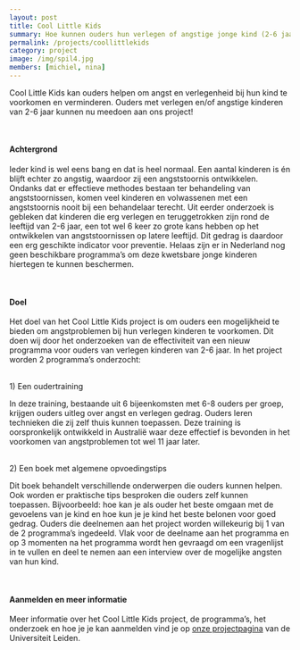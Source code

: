 ```yaml
---
layout: post
title: Cool Little Kids
summary: Hoe kunnen ouders hun verlegen of angstige jonge kind (2-6 jaar) helpen? Wij onderzoeken een oudertraining om angst te voorkomen en te verminderen. 
permalink: /projects/coollittlekids
category: project
image: /img/spil4.jpg
members: [michiel, nina]
---
```


Cool Little Kids kan ouders helpen om angst en verlegenheid bij hun kind te voorkomen en verminderen. 
Ouders met verlegen en/of angstige kinderen van 2-6 jaar kunnen nu meedoen aan ons project!

<br>

#### Achtergrond
Ieder kind is wel eens bang en dat is heel normaal. Een aantal kinderen is én blijft echter zo angstig, waardoor zij een angststoornis ontwikkelen. 
Ondanks dat er effectieve methodes bestaan ter behandeling van angststoornissen, komen veel kinderen en volwassenen met een angststoornis nooit bij een behandelaar terecht.
Uit eerder onderzoek is gebleken dat kinderen die erg verlegen en teruggetrokken zijn rond de leeftijd van 2-6 jaar, een tot wel 6 keer zo grote kans hebben op het ontwikkelen 
van angststoornissen op latere leeftijd. Dit gedrag is daardoor een erg geschikte indicator voor preventie. 
Helaas zijn er in Nederland nog geen beschikbare programma’s om deze kwetsbare jonge kinderen hiertegen te kunnen beschermen.

<br>

#### Doel
Het doel van het Cool Little Kids project is om ouders een mogelijkheid te bieden om angstproblemen bij hun verlegen kinderen te voorkomen. 
Dit doen wij door het onderzoeken van de effectiviteit van een nieuw programma voor ouders van verlegen kinderen van 2-6 jaar. 
In het project worden 2 programma’s onderzocht:

<br>
1)	Een oudertraining <br>

In deze training, bestaande uit 6 bijeenkomsten met 6-8 ouders per groep, krijgen ouders uitleg over angst en verlegen gedrag. 
Ouders leren technieken die zij zelf thuis kunnen toepassen. Deze training is oorspronkelijk ontwikkeld in Australië waar deze effectief is bevonden 
in het voorkomen van angstproblemen tot wel 11 jaar later.

<br>
2)	Een boek met algemene opvoedingstips <br>

Dit boek behandelt verschillende onderwerpen die ouders kunnen helpen. Ook worden er praktische tips besproken die ouders zelf kunnen toepassen. 
Bijvoorbeeld: hoe kan je als ouder het beste omgaan met de gevoelens van je kind en hoe kun je je kind het beste belonen voor goed gedrag.
Ouders die deelnemen aan het project worden willekeurig bij 1 van de 2 programma’s ingedeeld. Vlak voor de deelname aan het programma en op 
3 momenten na het programma wordt hen gevraagd om een vragenlijst in te vullen en deel te nemen aan een interview over de mogelijke angsten van hun kind. 

<br>

#### Aanmelden en meer informatie
Meer informatie over het Cool Little Kids project, de programma’s, het onderzoek en hoe je je kan aanmelden vind je op 
[onze projectpagina](https://www.universiteitleiden.nl/cool-little-kids) van de Universiteit Leiden. 
